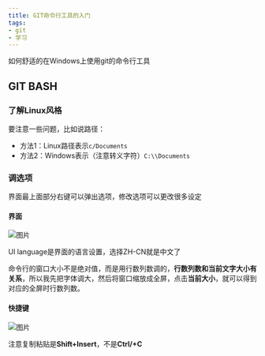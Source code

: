 ```yaml
---
title: GIT命令行工具的入门
tags: 
- git
- 学习
---
```


如何舒适的在Windows上使用git的命令行工具

<!--more-->

## GIT BASH

### 了解Linux风格

要注意一些问题，比如说路径：

- 方法1：Linux路径表示`c/Documents`
- 方法2：Windows表示（注意转义字符）`C:\\Documents`

### 调选项

界面最上面部分右键可以弹出选项，修改选项可以更改很多设定

#### 界面

![图片](https://klr-picgo.oss-cn-beijing.aliyuncs.com/img/1561163818180.png)

UI language是界面的语言设置，选择ZH-CN就是中文了

命令行的窗口大小不是绝对值，而是用行数列数调的，**行数列数和当前文字大小有关系**，所以我先把字体调大，然后将窗口缩放成全屏，点击**当前大小**，就可以得到对应的全屏时行数列数。

#### 快捷键

![图片](https://klr-picgo.oss-cn-beijing.aliyuncs.com/img/1561164295716.png)

注意复制粘贴是**Shift+Insert**，不是**Ctrl/+C**